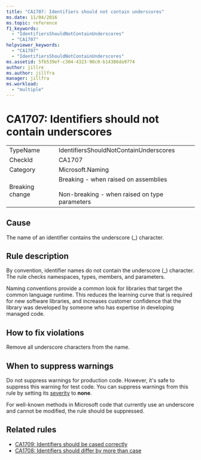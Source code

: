 ```yaml
---
title: "CA1707: Identifiers should not contain underscores"
ms.date: 11/04/2016
ms.topic: reference
f1_keywords:
  - "IdentifiersShouldNotContainUnderscores"
  - "CA1707"
helpviewer_keywords:
  - "CA1707"
  - "IdentifiersShouldNotContainUnderscores"
ms.assetid: 5fb539ef-c304-4323-90c0-b14386da9774
author: jillre
ms.author: jillfra
manager: jillfra
ms.workload:
  - "multiple"
---
```

# CA1707: Identifiers should not contain underscores

|||
|-|-|
|TypeName|IdentifiersShouldNotContainUnderscores|
|CheckId|CA1707|
|Category|Microsoft.Naming|
|Breaking change|Breaking - when raised on assemblies<br /><br /> Non-breaking - when raised on type parameters|

## Cause

The name of an identifier contains the underscore (\_) character.

## Rule description

By convention, identifier names do not contain the underscore (\_) character. The rule checks namespaces, types, members, and parameters.

Naming conventions provide a common look for libraries that target the common language runtime. This reduces the learning curve that is required for new software libraries, and increases customer confidence that the library was developed by someone who has expertise in developing managed code.

## How to fix violations

Remove all underscore characters from the name.

## When to suppress warnings

Do not suppress warnings for production code. However, it's safe to suppress this warning for test code. You can suppress warnings from this rule by setting its [severity](use-roslyn-analyzers.md#rule-severity) to **none**.

For well-known methods in Microsoft code that currently use an underscore and cannot be modified, the rule should be suppressed.

## Related rules

- [CA1709: Identifiers should be cased correctly](../code-quality/ca1709.md)
- [CA1708: Identifiers should differ by more than case](../code-quality/ca1708.md)

